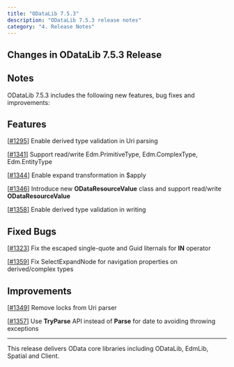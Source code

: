 ```yaml
---
title: "ODataLib 7.5.3"
description: "ODataLib 7.5.3 release notes"
category: "4. Release Notes"
---
```


## Changes in ODataLib 7.5.3 Release ##

## Notes ##

ODataLib 7.5.3 includes the following new features, bug fixes and improvements:

## Features ##

[[#1295](https://github.com/OData/odata.net/pull/1295)] Enable derived type validation in Uri parsing

[[#1341](https://github.com/OData/odata.net/issues/1341)] Support read/write Edm.PrimitiveType, Edm.ComplexType, Edm.EntityType

[[#1344](https://github.com/OData/odata.net/issues/1344)] Enable expand transformation in $apply

[[#1346](https://github.com/OData/odata.net/pull/1346)] Introduce new **ODataResourceValue** class and support read/write **ODataResourceValue**

[[#1358](https://github.com/OData/odata.net/pull/1358)] Enable derived type validation in writing

## Fixed Bugs ##

[[#1323](https://github.com/OData/odata.net/issues/1323)] Fix the escaped single-quote and Guid liternals for **IN** operator

[[#1359](https://github.com/OData/odata.net/pull/1359)] Fix SelectExpandNode for navigation properties on derived/complex types

## Improvements ##

[[#1349](https://github.com/OData/odata.net/issues/1349)] Remove locks from Uri parser

[[#1357](https://github.com/OData/odata.net/pull/1357)] Use **TryParse** API instead of **Parse** for date to avoiding throwing exceptions 

---

This release delivers OData core libraries including ODataLib, EdmLib, Spatial and Client.
